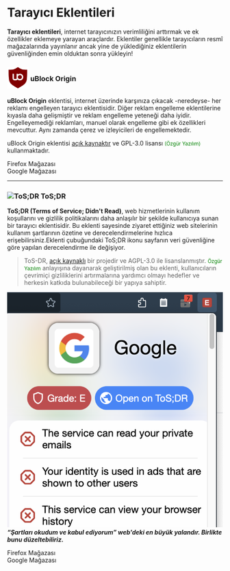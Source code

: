 <!-- NOTLAR
 - Bu içerik halihazırda yazılmıştır. İçerik içinde ekleme yapma yada düzeltme yapma ihtiyacı yoksa değişiklik yapmanız önerilmez. Uygulama önerilerine ekleme yapmak isterseniz, eklenen diğer uygulamaların kalitesinde olmasına özen gösteriniz.
 - Tablo eklemeyi unutmayın
 - Uygun görseller eklemeyi unutmayın.
 - İçerik kuralları ve ekleme yapmak sayfalarını ziyaret edebilirsiniz -->

# Tarayıcı Eklentileri

**Tarayıcı eklentileri**, internet tarayıcınızın verimliliğini arttırmak ve ek özellikler eklemeye yarayan araçlardır. Eklentiler genellikle tarayıcıların resmî mağazalarında yayınlanır ancak yine de yüklediğiniz eklentilerin güvenliğinden emin olduktan sonra yükleyin!

### <span style="display: inline-block; vertical-align: middle;"><img src="docs/images/ublock.png" alt="uBlock Origin" style="width: 50px; height: auto;"> </span> <span style="display: inline-block; vertical-align: middle;"> uBlock Origin

**uBlock Origin** eklentisi, internet üzerinde karşınıza çıkacak -neredeyse- her reklamı engelleyen tarayıcı eklentisidir. Diğer reklam engelleme eklentilerine kıyasla daha gelişmiştir ve reklam engelleme yeteneği daha iyidir. Engelleyemediği reklamları, manuel olarak engelleme gibi ek özellikleri mevcuttur. Aynı zamanda çerez ve izleyicileri de engellemektedir.

uBlock Origin eklentisi [açık kaynaktır](https://github.com/gorhill/uBlock) ve GPL-3.0 lisansı <span style="color: green;"><small>(Özgür Yazılım)</small></span> kullanmaktadır.

<div class="web-store-container">
 <div class="web-store-box">
 <i class="fab fa-firefox"></i>
 <div class="title">
 <a href="https://addons.mozilla.org/tr/firefox/addon/ublock-origin/" target="_blank" style="color: inherit; text-decoration: none;">Firefox Mağazası</a>
 </div>
 </div>
 <div class="web-store-box">
 <i class="fab fa-google"></i>
 <div class="title">
 <a href="https://chromewebstore.google.com/detail/ublock-origin-lite/ddkjiahejlhfcafbddmgiahcphecmpfh" target="_blank" style="color: inherit; text-decoration: none;">Google Mağazası</a>
 </div>
 </div>
</div>

---

### <span style="display: inline-block; vertical-align: middle;"><img src="https://avatars.githubusercontent.com/u/3402969?s=200&v=4" alt="ToS;DR" style="width: 50px; height: auto;"> </span> <span style="display: inline-block; vertical-align: middle;"> ToS;DR

**ToS;DR (Terms of Service; Didn't Read)**, web hizmetlerinin kullanım koşullarını ve gizlilik politikalarını daha anlaşılır bir şekilde kullanıcıya sunan bir tarayıcı eklentisidir. Bu eklenti sayesinde ziyaret ettiğiniz web sitelerinin kullanım şartlarının özetine ve derecelendirmelerine hızlıca erişebilirsiniz.Eklenti çubuğundaki ToS;DR ikonu sayfanın veri güvenliğine göre yapılan derecelendirme ile değişiyor.

>ToS-DR, [açık kaynaklı](https://github.com/tosdr/browser-extensions) bir projedir ve AGPL-3.0 ile lisanslanmıştır. <span style="color: green;"><small>Özgür Yazılım</small></span> anlayışına dayanarak geliştirilmiş olan bu eklenti, kullanıcıların çevrimiçi gizliliklerini artırmalarına yardımcı olmayı hedefler ve herkesin katkıda bulunabileceği bir yapıya sahiptir.

![TosDR](https://raw.githubusercontent.com/odk-0160/guvendekal.org/dac1a5adac1fbbf309ce2fee06706a1fb3772675/docs/images/tosdr.png)
_**“Şartları okudum ve kabul ediyorum” web'deki en büyük yalandır. Birlikte bunu düzeltebiliriz.**_

<div class="web-store-container">
 <div class="web-store-box">
 <i class="fab fa-firefox"></i>
 <div class="title">
 <a href="https://addons.mozilla.org/tr/firefox/addon/terms-of-service-didnt-read/" target="_blank" style="color: inherit; text-decoration: none;">Firefox Mağazası</a>
 </div>
 </div>
 <div class="web-store-box">
 <i class="fab fa-google"></i>
 <div class="title">
 <a href="https://chromewebstore.google.com/detail/terms-of-service-didn%E2%80%99t-r/hjdoplcnndgiblooccencgcggcoihigg" target="_blank" style="color: inherit; text-decoration: none;">Google Mağazası</a>
 </div>
 </div>
</div>
